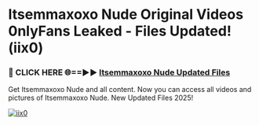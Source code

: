 # Itsemmaxoxo Nude Original Videos 0nlyFans Leaked - Files Updated! (iix0)

<h3>🔴 CLICK HERE 🌐==►► <a href="https://tinyurl.com/y5r63du9" rel="nofollow">Itsemmaxoxo Nude Updated Files</a></h3>

Get Itsemmaxoxo Nude and all content. Now you can access all videos and pictures of Itsemmaxoxo Nude. New Updated Files 2025!

[![iix0](https://i.imgur.com/UVo9nyh.gif)](https://tinyurl.com/y5r63du9)